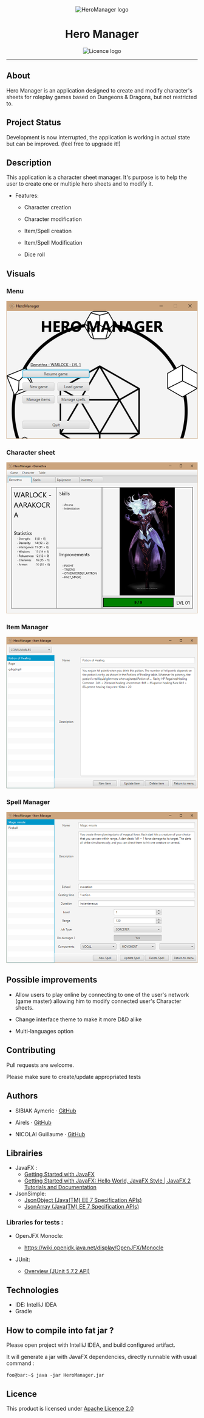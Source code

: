 <div align="center">
  <img alt="HeroManager logo" src="![logo](https://user-images.githubusercontent.com/33286314/118670521-fda1a880-b7f6-11eb-9dea-ef851e7dc125.png)" />
  <h1>Hero Manager</h1>
  <img alt="Licence logo" src="https://img.shields.io/github/license/R1-R0-R0/HeroManager?style=for-the-badge" />
</div>

---

## About

Hero Manager is an application designed to create and modify character's sheets for roleplay games based on Dungeons & Dragons, but not restricted to.

## Project Status

Development is now interrupted, the application is working in actual state but can be improved. (feel free to upgrade it!)

## Description

This application is a character sheet manager. It's purpose is to help the user to create one or multiple hero sheets and to modify it.

- Features:

    - Character creation

    - Character modification

    - Item/Spell creation

    - Item/Spell Modification

    - Dice roll


## Visuals

### Menu
![menu](images/menu.png)

### Character sheet
![character](images/character.png)

### Item Manager
![item_manager](images/item_manager.png)

### Spell Manager
![spell_manager](images/spell_manager.png)

## Possible improvements

- Allow users to play online by connecting to one of the user's network (game master) allowing him to modify connected user's Character sheets.

- Change interface theme to make it more D&D alike

- Multi-languages option


## Contributing

Pull requests are welcome.

Please make sure to create/update appropriated tests

## Authors

- SIBIAK Aymeric · [GitHub](https://github.com/ASibiak)

- Airels · [GitHub](https://github.com/Airels)

- NICOLAI Guillaume · [GitHub](https://github.com/Grosflan)


## Librairies

- JavaFX :
    - [Getting Started with JavaFX](https://openjfx.io/openjfx-docs/ "https://openjfx.io/openjfx-docs/")
    - [Getting Started with JavaFX: Hello World, JavaFX Style | JavaFX 2 Tutorials and Documentation](https://docs.oracle.com/javafx/2/get_started/hello_world.htm "https://docs.oracle.com/javafx/2/get_started/hello_world.htm")
- JsonSimple:
    - [JsonObject (Java(TM) EE 7 Specification APIs)](https://docs.oracle.com/javaee/7/api/javax/json/JsonObject.html "https://docs.oracle.com/javaee/7/api/javax/json/JsonObject.html")
    - [JsonArray (Java(TM) EE 7 Specification APIs)](https://docs.oracle.com/javaee/7/api/javax/json/JsonArray.html "https://docs.oracle.com/javaee/7/api/javax/json/JsonArray.html")

### Libraries for tests :

- OpenJFX Monocle:

    - https://wiki.openjdk.java.net/display/OpenJFX/Monocle
- JUnit:

    - [Overview (JUnit 5.7.2 API)](https://junit.org/junit5/docs/current/api/ "https://junit.org/junit5/docs/current/api/")

## Technologies
- IDE: IntelliJ IDEA
- Gradle

## How to compile into fat jar ?
Please open project with IntelliJ IDEA, and build configured artifact.

It will generate a jar with JavaFX dependencies, directly runnable with usual command :

```console
foo@bar:~$ java -jar HeroManager.jar
```

## Licence

This product is licensed under [Apache Licence 2.0](https://www.apache.org/licenses/LICENSE-2.0)
